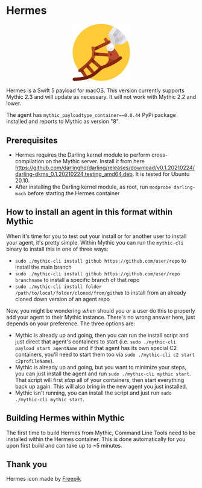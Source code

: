 # Hermes

<p align="center">
  <img alt="Hermes Logo" src="agent_icons/hermes.svg" height="30%" width="30%">
</p>

Hermes is a Swift 5 payload for macOS. This version currently supports Mythic 2.3 and will update as necessary. It will not work with Mythic 2.2 and lower.

The agent has `mythic_payloadtype_container==0.0.44` PyPi package installed and reports to Mythic as version "8".

## Prerequisites

* Hermes requires the Darling kernel module to perform cross-compilation on the Mythic server. Install it from here https://github.com/darlinghq/darling/releases/download/v0.1.20210224/darling-dkms_0.1.20210224.testing_amd64.deb. It is tested for Ubuntu 20.10.
* After installing the Darling kernel module, as root, run `modprobe darling-mach` before starting the Hermes container

## How to install an agent in this format within Mythic

When it's time for you to test out your install or for another user to install your agent, it's pretty simple. Within Mythic you can run the `mythic-cli` binary to install this in one of three ways:

* `sudo ./mythic-cli install github https://github.com/user/repo` to install the main branch
* `sudo ./mythic-cli install github https://github.com/user/repo branchname` to install a specific branch of that repo
* `sudo ./mythic-cli install folder /path/to/local/folder/cloned/from/github` to install from an already cloned down version of an agent repo

Now, you might be wondering _when_ should you or a user do this to properly add your agent to their Mythic instance. There's no wrong answer here, just depends on your preference. The three options are:

* Mythic is already up and going, then you can run the install script and just direct that agent's containers to start (i.e. `sudo ./mythic-cli payload start agentName` and if that agent has its own special C2 containers, you'll need to start them too via `sudo ./mythic-cli c2 start c2profileName`).
* Mythic is already up and going, but you want to minimize your steps, you can just install the agent and run `sudo ./mythic-cli mythic start`. That script will first _stop_ all of your containers, then start everything back up again. This will also bring in the new agent you just installed.
* Mythic isn't running, you can install the script and just run `sudo ./mythic-cli mythic start`. 

## Building Hermes within Mythic

The first time to build Hermes from Mythic, Command Line Tools need to be installed within the Hermes container. This is done automatically for you upon first build and can take up to ~5 minutes.

## Thank you

Hermes icon made by [Freepik](https://www.flaticon.com/authors/freepik)
